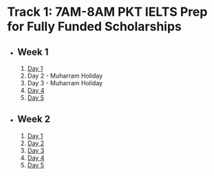 # Track 1: 7AM-8AM PKT IELTS Prep for Fully Funded Scholarships

- ## Week 1

   1. [Day 1](https://www.facebook.com/iCodeguru/videos/938393287972698)
   2. Day 2 - Muharram Holiday
   3. Day 3 - Muharram Holiday
   4. [Day 4](https://www.facebook.com/iCodeguru/videos/1210809143156942)
   5. [Day 5](https://www.facebook.com/iCodeguru/videos/1162268804891079)

- ## Week 2

   1. [Day 1](https://www.facebook.com/iCodeguru/videos/1677168979489406)
   2. [Day 2](https://www.facebook.com/iCodeguru/videos/872312614800556)
   3. [Day 3](https://www.facebook.com/iCodeguru/videos/1256282902210373)
   4. [Day 4](https://www.facebook.com/iCodeguru/videos/1220399689394559)
   5. [Day 5](https://www.facebook.com/iCodeguru/videos/1007298240673926)

<!-- - ## Week 3

   1. [Day 1](https://www.facebook.com/iCodeguru/videos/1040703451000620)
   2. [Day 2](https://www.facebook.com/iCodeguru/videos/1191332968661870)
   3. [Day 3](https://www.facebook.com/iCodeguru/videos/1958391577929156)
   4. [Day 4](https://www.facebook.com/iCodeguru/videos/1043768720606088)
   5. [Day 5](https://www.facebook.com/watch/?v=781858817194207) -->

<!-- - ## Week 4

   1. [Day 1]()
   2. [Day 2]()
   3. [Day 3]()
   4. [Day 4]()
   5. [Day 5]() -->

<!-- - ## Week 

   1. [Day 1]()
   2. [Day 2]()
   3. [Day 3]()
   4. [Day 4]()
   5. [Day 5]() -->
